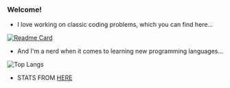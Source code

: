 ### Welcome!

- I love working on classic coding problems, which you can find here...

[![Readme Card](https://github-readme-stats.vercel.app/api/pin/?username=nmarzagaodev&repo=coding-problems&theme=dark)](https://github.com/nmarzagao/coding-problems)

- And I'm a nerd when it comes to learning new programming languages...

![Top Langs](https://github-readme-stats.vercel.app/api/top-langs/?username=nmarzagaodev&layout=compact&langs_count=100&theme=dark)


- STATS FROM [HERE](https://github.com/anuraghazra/github-readme-stats)


<!--
**nmarzagaodev/nmarzagaodev** is a ✨ _special_ ✨ repository because its `README.md` (this file) appears on your GitHub profile.

Here are some ideas to get you started:

- 🔭 I’m currently working on ...
- 🌱 I’m currently learning ...
- 👯 I’m looking to collaborate on ...
- 🤔 I’m looking for help with ...
- 💬 Ask me about ...
- 📫 How to reach me: ...
- 😄 Pronouns: ...
- ⚡ Fun fact: ...
-->
